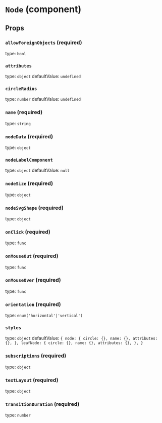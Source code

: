 `Node` (component)
==================



Props
-----

### `allowForeignObjects` (required)

type: `bool`


### `attributes`

type: `object`
defaultValue: `undefined`


### `circleRadius`

type: `number`
defaultValue: `undefined`


### `name` (required)

type: `string`


### `nodeData` (required)

type: `object`


### `nodeLabelComponent`

type: `object`
defaultValue: `null`


### `nodeSize` (required)

type: `object`


### `nodeSvgShape` (required)

type: `object`


### `onClick` (required)

type: `func`


### `onMouseOut` (required)

type: `func`


### `onMouseOver` (required)

type: `func`


### `orientation` (required)

type: `enum('horizontal'|'vertical')`


### `styles`

type: `object`
defaultValue: `{
  node: {
    circle: {},
    name: {},
    attributes: {},
  },
  leafNode: {
    circle: {},
    name: {},
    attributes: {},
  },
}`


### `subscriptions` (required)

type: `object`


### `textLayout` (required)

type: `object`


### `transitionDuration` (required)

type: `number`

